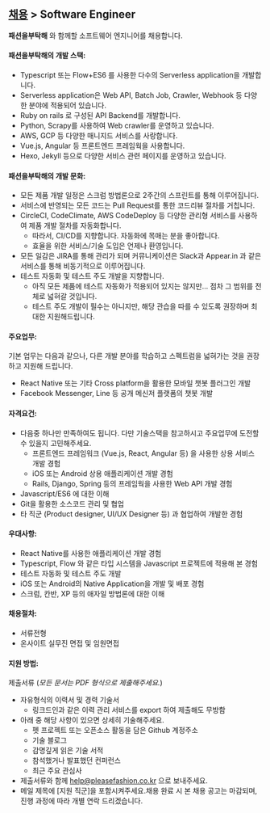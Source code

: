 ## [채용](../README.md) > Software Engineer

**패션을부탁해** 와 함께할 소프트웨어 엔지니어를 채용합니다.



#### 패션을부탁해의 개발 스택:

* Typescript 또는 Flow+ES6 를 사용한 다수의 Serverless application을 개발합니다.
* Serverless application은 Web API, Batch Job, Crawler, Webhook 등 다양한 분야에 적용되어 있습니다.
* Ruby on rails 로 구성된 API Backend를 개발합니다.
* Python, Scrapy를 사용하여 Web crawler를 운영하고 있습니다.
* AWS, GCP 등 다양한 매니지드 서비스를 사랑합니다.
* Vue.js, Angular 등 프론트엔드 프레임웍을 사용합니다.
* Hexo, Jekyll 등으로 다양한 서비스 관련 페이지를 운영하고 있습니다.

#### 패션을부탁해의 개발 문화:

- 모든 제품 개발 일정은 스크럼 방법론으로 2주간의 스프린트를 통해 이루어집니다.
- 서비스에 반영되는 모든 코드는 Pull Request를 통한 코드리뷰 절차를 거칩니다.
- CircleCI, CodeClimate, AWS CodeDeploy 등 다양한 관리형 서비스를 사용하여 제품 개발 절차를 자동화합니다.
  - 따라서, CI/CD를 지향합니다. 자동화에 목매는 분을 좋아합니다.
  - 효율을 위한 서비스/기술 도입은 언제나 환영입니다.
- 모든 일감은 JIRA를 통해 관리가 되며 커뮤니케이션은 Slack과 Appear.in 과 같은 서비스를 통해 비동기적으로 이루어집니다.
- 테스트 자동화 및 테스트 주도 개발을 지향합니다.
  - 아직 모든 제품에 테스트 자동화가 적용되어 있지는 않지만... 점차 그 범위를 전체로 넓혀갈 것입니다.
  - 테스트 주도 개발이 필수는 아니지만, 해당 관습을 따를 수 있도록 권장하며 최대한 지원해드립니다.

#### 주요업무:

기본 업무는 다음과 같으나, 다른 개발 분야를 학습하고 스펙트럼을 넓혀가는 것을 권장하고 지원해 드립니다.

- React Native 또는 기타 Cross platform을 활용한 모바일 챗봇 플러그인 개발
- Facebook Messenger, Line 등 공개 메신저 플랫폼의 챗봇 개발

#### 자격요건:

- 다음중 하나만 만족하여도 됩니다. 다만 기술스택을 참고하시고 주요업무에 도전할 수 있을지 고민해주세요.
  - 프론트엔드 프레임워크 (Vue.js, React, Angular 등) 을 사용한 상용 서비스 개발 경험
  - iOS 또는 Android 상용 애플리케이션 개발 경험
  - Rails, Django, Spring 등의 프레임웍을 사용한 Web API 개발 경험
- Javascript/ES6 에 대한 이해
- Git을 활용한 소스코드 관리 및 협업
- 타 직군 (Product designer, UI/UX Designer 등) 과  협업하여 개발한 경험

#### 우대사항:

- React Native를 사용한 애플리케이션 개발 경험
- Typescript, Flow 와 같은 타입 시스템을 Javascript 프로젝트에 적용해 본 경험
- 테스트 자동화 및 테스트 주도 개발
- iOS 또는 Android의 Native Application을 개발 및 배포 경험
- 스크럼, 칸반, XP 등의 애자일 방법론에 대한 이해

#### 채용절차:

- 서류전형
- 온사이트 실무진 면접 및 임원면접

#### 지원 방법:

제출서류 (*모든 문서는 PDF 형식으로 제출해주세요.*)

- 자유형식의 이력서 및 경력 기술서
  - 링크드인과 같은 이력 관리 서비스를 export 하여 제출해도 무방함
- 아래 중 해당 사항이 있으면 상세히 기술해주세요.
  - 펫 프로젝트 또는 오픈소스 활동을 담은 Github 계정주소
  - 기술 블로그
  - 감명깊게 읽은 기술 서적
  - 참석했거나 발표했던 컨퍼런스
  - 최근 주요 관심사
- 제출서류와 함께 [help@pleasefashion.co.kr](mailto:help@pleasefashion.co.kr) 으로 보내주세요.
- 메일 제목에 [지원 직군]을 포함시켜주세요.채용 완료 시 본 채용 공고는 마감되며, 진행 과정에 따라 개별 연락 드리겠습니다.

